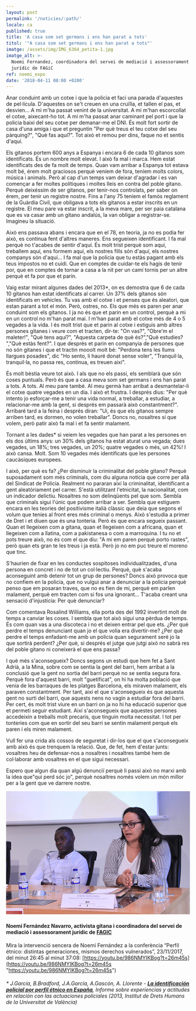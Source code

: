 ```yaml
---
layout: post
permalink: '/noticies/:path/'
locale: ca
published: true
title: 'A casa som set germans i ens han parat a tots'
titol: '"A casa som set germans i ens han parat a tots"'
imatge: /assets/img/IMG_6364_petita-1.jpg
imatge_alt: >-
  Noemi Fernandez, coordinadora del servei de mediació i assessorament
  jurídic de FAGiC
ref: noemi_expo
date: '2018-04-11 08:00 +0200'
---
```

Anar conduint amb un cotxe i que la policia et faci una parada d'aquestes de pel·lícula. D'aquestes on se't creuen en una cruïlla, et tallen el pas, et desvien... A mi m'ha passat venint de la universitat. A mi m'han escorcollat el cotxe, aixecant-ho tot. A mi m'ha passat anar caminant pel port i que la policia baixi del seu cotxe per demanar-me el DNI. És molt fort sortir de casa d'una amiga i que et preguntin "Per què treus el teu cotxe del seu pàrquing?", "Què fas aquí?". Tot això et remou per dins, faque no et sentis d'aquí.

Els gitanos portem 600 anys a Espanya i encara 6 de cada 10 gitanos som identificats. És un nombre molt elevat. I això fa mal i marca. Hem estat identificats des de fa molt de temps. Quan vam arribar a Espanya tot estava molt bé, érem molt graciosos perquè veníem de fora, teníem molts colors, música i animals. Però al cap d'un temps vam deixar d'agradar i es van començar a fer moltes polítiques i moltes lleis en contra del poble gitano. Perquè deixéssim de ser gitanos, per tenir-nos controlats, per saber on érem, per tenir un registre nostre. Fins a l'any 75 teníem el famós reglament de la Guàrdia Civil, que obligava a tots els gitanos a estar inscrits en un registre. El meu pare va estar inscrit, a la meva mare, per ser paia catalana que es va casar amb un gitano andalús, la van obligar a registrar-se. Imagineu la situació.

Això ens passava abans i encara que en el 78, en teoria, ja no es podia fer això, es continua fent d'altres maneres. Ens segueixen identificant. I fa mal perquè no t'acabes de sentir d'aquí. És molt trist perquè som aquí, treballem aquí, ens formem aquí, els nostres fills són d'aquí, els nostres companys són d'aquí... I fa mal que la policia que tu estàs pagant amb els teus impostos no et cuidi. Que en comptes de cuidar-te els hagis de tenir por, que en comptes de tornar a casa a la nit per un camí tornis per un altre perquè et fa por que et parin.

Vaig estar mirant algunes dades del 2013\*, on es demostra que 6 de cada 10 gitanos han estat identificats al carrer. Un 37% dels gitanos són identificats en vehicles. Tu vas amb el cotxe i et penses que és aleatori, que estan parant a tot el món. Però, ostres, no. Els que més es paren per anar conduint som els gitanos. I ja no és que et parin en un control, perquè a mi en un control no m'han parat mai. I m'han parat amb el cotxe més de 4 o 5 vegades a la vida. I és molt trist que et parin al cotxe i estiguis amb altres persones gitanes i veure com et tracten, dir-te: "On vas?", "Obre'm el maleter!", "Què tens aquí?", "Aquesta carpeta de què és?","Què estudies? ","Què estàs fent?". I que després et parin en companyia de persones que no són gitanes i que et tractin mooolt molt bé: "Perdona tens les llums llargues posades", dic "Ho sento, li hauré donat sense voler", "Tranquil·la, tranquil·la, no passa res, continua, es treuen així".

És molt bèstia veure tot això. I als que no els passi, els semblarà que són coses puntuals. Però és que a casa meva som set germans i ens han parat a tots. A tots. Al meu pare també. Al meu germà han arribat a desmantelar-li el cotxe quatre vegades en un dia. I això et frustra. I després dius: "Per què intento jo esforçar-me a tenir una vida normal, a treballar, a estudiar, a relacionar-me amb la gent, si després em passarà això constantment?". Arribaré tard a la feina i després diran: "Ui, és que els gitanos sempre arriben tard, es dormen, no volen treballar". Doncs no, nosaltres sí que volem, però patir això fa mal i et fa sentir malament.

Tornant a les dades\* si veiem les vegades que han parat a les persones en els dos últims anys: un 30% dels gitanos ha estat aturat una vegada; dues vegades, un 18%; tres vegades, un 20%; quatre vegades o més, un 42%! I això cansa. Molt. Som 10 vegades més identificats que les persones caucàsiques europees.

I això, per què es fa? ¿Per disminuir la criminalitat del poble gitano? Perquè suposadament som més criminals, com diu alguna notícia que corre per allà del Sindicat de Policia. Realment no pararan així la criminalitat, identificant a gent aleatòriament pel carrer. S'està utilitzant l'etnicitat, la nacionalitat, com un indicador delictiu. Nosaltres no som delinqüents pel que som. Sembla que criminals sigui l'únic que podem arribar a ser. Sembla que estiguem encara en les teories del positivisme italià clàssic que deia que segons el volum que tenies al front eres més criminal o menys. Això s'estudia a primer de Dret i et diuen que és una tonteria. Però és que encara segueix passant. Quan et llegeixen com a gitana, quan et llegeixen com a africana, quan et llegeixen com a llatina, com a pakistanesa o com a marroquina. I tu no et pots treure això, no és com el que diu: "A mi em paren perquè porto rastes", però quan ets gran te les treus i ja està. Però jo no em puc treure el moreno que tinc.

S'haurien de fixar en les conductes sospitoses individualitzades, d'una persona en concret i no de tot un col·lectiu. Perquè, què s'acaba aconseguint amb detenir tot un grup de persones? Doncs això provoca que no confiem en la policia, que no vulgui anar a denunciar a la policia perquè penso que em posaran traves, que no es fien de mi, perquè em parlen malament, perquè em tracten com si fos una ignorant... T'acaba creant una sensació d'injustícia: Per què denunciar?

Com comentava Rosalind Williams, ella porta des del 1992 invertint molt de temps a canviar les coses. I sembla que tot això sigui una pèrdua de temps. És com quan vas a una discoteca i no et deixen entrar pel que ets. ¿Per què perdre el temps denunciant quan jo el que volia era divertir-me? ¿Per què perdre el temps enfadant-me amb un policia quan segurament seré jo la que sortirà perdent? ¿Per què, si després el jutge que jutgi això no sabrà res del poble gitano ni coneixerà el que ens passa?

I què més s'aconsegueix? Doncs segons un estudi que hem fet a Sant Adrià, a la Mina, sobre com se sentia la gent del barri, hem arribat a la conclusió que la gent no sortia del barri perquè no se sentia segura fora. Perquè fora d'aquest barri, molt "guetificat", on hi ha molta població que venia de les barraques de les platges Barcelona, ​​els miraven malament, els paraven constantment. Per tant, així el que s'aconsegueix és que aquesta gent no surti del barri, que aquests nens no vagin a estudiar fora del barri. Per cert, és molt trist viure en un barri on ja no hi ha educació superior que et permeti seguir estudiant. Així s'aconsegueix que aquestes persones accedeixin a treballs molt precaris, que tinguin molta necessitat. I tot per tonteries com que en sortir del seu barri se sentin malament perquè els paren i els miren malament.

Vull fer una crida als cossos de seguretat i dir-los que el que s'aconsegueix amb això és que trenquem la relació. Que, de fet, hem d'estar junts: vosaltres heu de defensar-nos a nosaltres i nosaltres també hem de col·laborar amb vosaltres en el que sigui necessari.

Espero que algun dia quan algú denunciï perquè li passi això no marxi amb la idea que"qui perd sóc jo", perquè nosaltres només volem un món millor per a la gent que ve darrere nostre.

![](/assets/img/IMG_6364_petita-1.jpg)

#### **Noemí Fernández Navarro,** activista gitana i coordinadora del servei de mediació i assessorament jurídic de [**FAGIC**](http://www.fagic.org/ "Federació d'Associacions Gitanes de Catalunya")

Mira la intervenció sencera de Noemí Fernández a la conferència “Perfil étnico: distintas generaciones, mismos derechos vulnerados”, 23/11/2017, del minut 26:45 al minut 37:08: [https://youtu.be/986NMYIKBog?t=26m45s](https://youtu.be/986NMYIKBog?t=26m45s "https://youtu.be/986NMYIKBog?t=26m45s")

###### \* J.García, B.Bradford, J.A.García, A.Gascón, A. Llorente - [**La identificación policial por perfil étnico en España**](https://www.uv.es/garciaj/pub/2013_perfil_etnico.pdf "la identificacion policial por perfil etnico en españa"), Informe sobre experiencias y actitudes en relación con las actuaciones policiales (2013, Institut de Drets Humans de la Universitat de València)